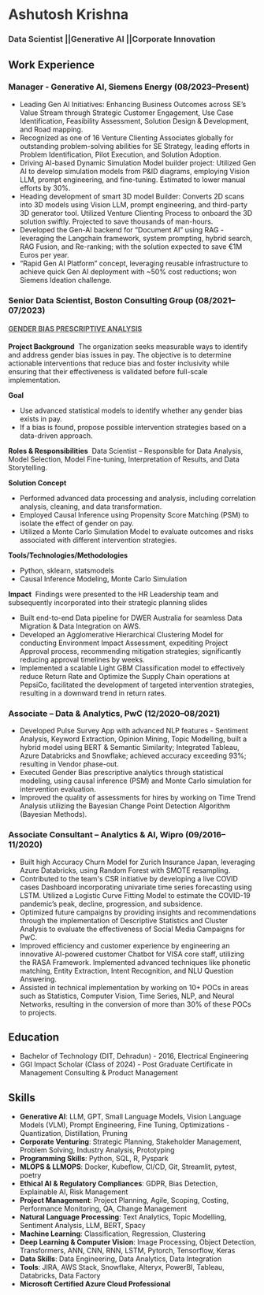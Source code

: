 # <span style="color:#333333">Ashutosh Krishna</span>
### <span style="color:#333333">Data Scientist ||Generative AI ||Corporate Innovation</span>

## Work Experience

### Manager - Generative AI, Siemens Energy (08/2023–Present)
- Leading Gen AI Initiatives: Enhancing Business Outcomes across SE’s Value Stream through Strategic Customer Engagement, Use Case Identification, Feasibility Assessment, Solution Design & Development, and Road mapping.
- Recognized as one of 16 Venture Clienting Associates globally for outstanding problem-solving abilities for SE Strategy, leading efforts in Problem Identification, Pilot Execution, and Solution Adoption.
- Driving AI-based Dynamic Simulation Model builder project: Utilized Gen AI to develop simulation models from P&ID diagrams, employing Vision LLM, prompt engineering, and fine-tuning. Estimated to lower manual efforts by 30%.
- Heading development of smart 3D model Builder: Converts 2D scans into 3D models using Vision LLM, prompt engineering, and third-party 3D generator tool. Utilized Venture Clienting Process to onboard the 3D solution swiftly. Projected to save thousands of man-hours.
- Developed the Gen-AI backend for “Document AI” using RAG - leveraging the Langchain framework, system prompting, hybrid search, RAG Fusion, and Re-ranking; with the solution expected to save €1M Euros per year.
- “Rapid Gen AI Platform” concept, leveraging reusable infrastructure to achieve quick Gen AI deployment with ~50% cost reductions; won Siemens Ideation challenge.

### Senior Data Scientist, Boston Consulting Group (08/2021–07/2023)


#### <span style="color:#555555; text-decoration:underline">**GENDER BIAS PRESCRIPTIVE ANALYSIS**</span>

**Project Background**  
The organization seeks measurable ways to identify and address gender bias issues in pay. The objective is to determine actionable interventions that reduce bias and foster inclusivity while ensuring that their effectiveness is validated before full-scale implementation.

**Goal**  
- Use advanced statistical models to identify whether any gender bias exists in pay.
- If a bias is found, propose possible intervention strategies based on a data-driven approach.

**Roles & Responsibilities**  
Data Scientist – Responsible for Data Analysis, Model Selection, Model Fine-tuning, Interpretation of Results, and Data Storytelling.

**Solution Concept**  
- Performed advanced data processing and analysis, including correlation analysis, cleaning, and data transformation.
- Employed Causal Inference using Propensity Score Matching (PSM) to isolate the effect of gender on pay.
- Utilized a Monte Carlo Simulation Model to evaluate outcomes and risks associated with different intervention strategies.

**Tools/Technologies/Methodologies**
- Python, sklearn, statsmodels
- Causal Inference Modeling, Monte Carlo Simulation

**Impact**  
Findings were presented to the HR Leadership team and subsequently incorporated into their strategic planning slides

- Built end-to-end Data pipeline for DWER Australia for seamless Data Migration & Data Integration on AWS.
- Developed an Agglomerative Hierarchical Clustering Model for conducting Environment Impact Assessment, expediting Project Approval process, recommending mitigation strategies; significantly reducing approval timelines by weeks.
- Implemented a scalable Light GBM Classification model to effectively reduce Return Rate and Optimize the Supply Chain operations at PepsiCo, facilitated the development of targeted intervention strategies, resulting in a downward trend in return rates.

### Associate – Data & Analytics, PwC (12/2020–08/2021)
- Developed Pulse Survey App with advanced NLP features - Sentiment Analysis, Keyword Extraction, Opinion Mining, Topic Modelling, built a hybrid model using BERT & Semantic Similarity; Integrated Tableau, Azure Databricks and Snowflake; achieved accuracy exceeding 93%; resulting in Vendor phase-out.
- Executed Gender Bias prescriptive analytics through statistical modeling, using causal inference (PSM) and Monte Carlo simulation for intervention evaluation.
- Improved the quality of assessments for hires by working on Time Trend Analysis utilizing the Bayesian Change Point Detection Algorithm (Bayesian Methods).

### Associate Consultant – Analytics & AI, Wipro (09/2016–11/2020)
- Built high Accuracy Churn Model for Zurich Insurance Japan, leveraging Azure Databricks, using Random Forest with SMOTE resampling.
- Contributed to the team's CSR initiative by developing a live COVID cases Dashboard incorporating univariate time series forecasting using LSTM. Utilized a Logistic Curve Fitting Model to estimate the COVID-19 pandemic’s peak, decline, progression, and subsidence.
- Optimized future campaigns by providing insights and recommendations through the implementation of Descriptive Statistics and Cluster Analysis to evaluate the effectiveness of Social Media Campaigns for PwC.
- Improved efficiency and customer experience by engineering an innovative AI-powered customer Chatbot for VISA core staff, utilizing the RASA Framework. Implemented advanced techniques like phonetic matching, Entity Extraction, Intent Recognition, and NLU Question Answering.
- Assisted in technical implementation by working on 10+ POCs in areas such as Statistics, Computer Vision, Time Series, NLP, and Neural Networks, resulting in the conversion of more than 30% of these POCs to projects.

## Education
- Bachelor of Technology (DIT, Dehradun) - 2016, Electrical Engineering
- GGI Impact Scholar (Class of 2024) - Post Graduate Certificate in Management Consulting & Product Management

## Skills
- **Generative AI**: LLM, GPT, Small Language Models, Vision Language Models (VLM), Prompt Engineering, Fine Tuning, Optimizations - Quantization, Distillation, Pruning
- **Corporate Venturing**: Strategic Planning, Stakeholder Management, Problem Solving, Industry Analysis, Prototyping
- **Programming Skills**: Python, SQL, R, Pyspark
- **MLOPS & LLMOPS**: Docker, Kubeflow, CI/CD, Git, Streamlit, pytest, poetry
- **Ethical AI & Regulatory Compliances**: GDPR, Bias Detection, Explainable AI, Risk Management
- **Project Management**: Project Planning, Agile, Scoping, Costing, Performance Monitoring, QA, Change Management
- **Natural Language Processing**: Text Analytics, Topic Modelling, Sentiment Analysis, LLM, BERT, Spacy
- **Machine Learning**: Classification, Regression, Clustering
- **Deep Learning & Computer Vision**: Image Processing, Object Detection, Transformers, ANN, CNN, RNN, LSTM, Pytorch, Tensorflow, Keras
- **Data Skills**: Data Engineering, Data Analytics, Data Integration
- **Tools**: JIRA, AWS Stack, Snowflake, Alteryx, PowerBI, Tableau, Databricks, Data Factory
- **Microsoft Certified Azure Cloud Professional**
